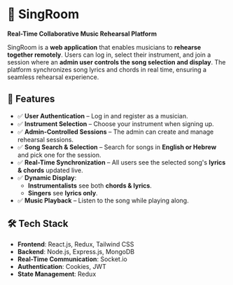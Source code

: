 # 🎵 SingRoom  
**Real-Time Collaborative Music Rehearsal Platform**  

SingRoom is a **web application** that enables musicians to **rehearse together remotely**. Users can log in, select their instrument, and join a session where an **admin user controls the song selection and display**. The platform synchronizes song lyrics and chords in real time, ensuring a seamless rehearsal experience.  

## 🚀 Features  
- ✅ **User Authentication** – Log in and register as a musician.  
- ✅ **Instrument Selection** – Choose your instrument when signing up.  
- ✅ **Admin-Controlled Sessions** – The admin can create and manage rehearsal sessions.  
- ✅ **Song Search & Selection** – Search for songs in **English or Hebrew** and pick one for the session.  
- ✅ **Real-Time Synchronization** – All users see the selected song's **lyrics & chords** updated live.  
- ✅ **Dynamic Display**:  
  - **Instrumentalists** see both **chords & lyrics**.  
  - **Singers** see **lyrics only**.  
- ✅ **Music Playback** – Listen to the song while playing along.  

## 🛠️ Tech Stack  
- **Frontend**: React.js, Redux, Tailwind CSS  
- **Backend**: Node.js, Express.js, MongoDB  
- **Real-Time Communication**: Socket.io  
- **Authentication**: Cookies, JWT  
- **State Management**: Redux
